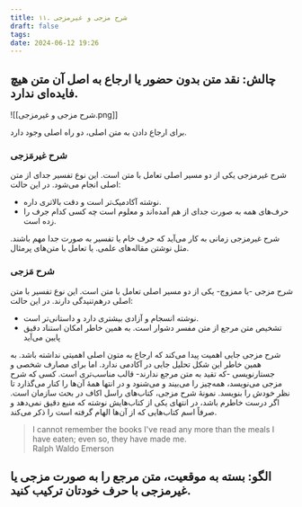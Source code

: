 ```yaml
---
title: ۱۱. شرح مزجی و غیرمزجی
draft: false
tags: 
date: 2024-06-12 19:26
---
```

## چالش: نقد متن بدون حضور یا ارجاع به اصل آن متن هیچ فایده‌ای ندارد.   

![[شرح مزجی و غیرمزجی.png]]

برای ارجاع دادن به متن اصلی، دو راه اصلی وجود دارد.

### شرح غیرمَزجی

شرح غیرمزجی یکی از دو مسیر اصلی تعامل با متن است. این نوع تفسیر جدای از متن اصلی انجام می‌شود. در این حالت:

- نوشته آکادمیک‌تر است و دقت بالاتری داره.
- حرف‌های همه به صورت جدای از هم آمده‌اند و معلوم است چه کسی کدام جرف را زده است.

شرح غیرمزجی زمانی به کار می‌آید که حرف خام یا تفسیر به صورت جدا مهم باشند. مثل نوشتن مقاله‌های علمی. یا تعامل با متن‌های پرمثال. 

### شرح مَزجی

شرح مزجی -یا ممزوج- یکی از دو مسیر اصلی تعامل با متن است. این نوع تفسیر با متن اصلی درهم‌تنیدگی دارند. در این حالت:

- نوشته انسجام و آزادی بیشتری دارد و داستانی‌تر است.
- تشخیص متن مرجع از متن مفسر دشوار است. به همین خاطر امکان استناد دقیق پایین می‌آید

شرح مزجی جایی اهمیت پیدا می‌کند که ارجاع به متون اصلی اهمیتی نداشته باشد. به همین خاطر این شکل تحلیل جایی در آکادمی ندارد. اما برای مصارف شخصی و جستارنویسی -که تقید به متن مرجع ندارند- قالب مناسب‌تری است. کسی که شرح مزجی می‌نویسد، همه‌چیز را می‌بیند و می‌شنود و در انتها همهٔ آن‌ها را کنار می‌گذارد تا نظر خودش را بنویسد. نمونهٔ شرح مزجی، کتاب‌های راسل اکاف در بحث سازمان است. اگر درست خاطرم باشد، در انتهای یکی از کتاب‌هایش نوشته که منبع دقیق نمی‌دهد و صرفاً اسم کتاب‌هایی که از آن‌ها الهام گرفته است را ذکر می‌کند.

<blockquote class="english-blockquote">I cannot remember the books I've read any more than the meals I have eaten; even so, they have made me.<footer class="english-footer">Ralph Waldo Emerson</footer></blockquote>

## الگو: بسته به موقعیت، متن مرجع را به صورت مزجی یا غیرمزجی با حرف خودتان ترکیب کنید.